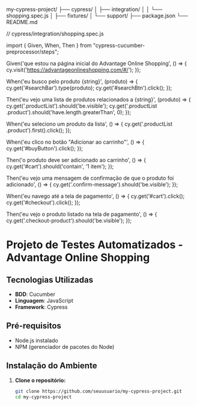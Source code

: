 my-cypress-project/
├── cypress/
│   ├── integration/
│   │   └── shopping.spec.js
│   ├── fixtures/
│   └── support/
├── package.json
└── README.md


// cypress/integration/shopping.spec.js

import { Given, When, Then } from "cypress-cucumber-preprocessor/steps";

Given('que estou na página inicial do Advantage Online Shopping', () => {
    cy.visit('https://advantageonlineshopping.com/#/');
});

When('eu busco pelo produto {string}', (produto) => {
    cy.get('#searchBar').type(produto);
    cy.get('#searchBtn').click();
});

Then('eu vejo uma lista de produtos relacionados a {string}', (produto) => {
    cy.get('.productList').should('be.visible');
    cy.get('.productList .product').should('have.length.greaterThan', 0);
});

When('eu seleciono um produto da lista', () => {
    cy.get('.productList .product').first().click();
});

When('eu clico no botão "Adicionar ao carrinho"', () => {
    cy.get('#buyButton').click();
});

Then('o produto deve ser adicionado ao carrinho', () => {
    cy.get('#cart').should('contain', '1 item');
});

Then('eu vejo uma mensagem de confirmação de que o produto foi adicionado', () => {
    cy.get('.confirm-message').should('be.visible');
});

When('eu navego até a tela de pagamento', () => {
    cy.get('#cart').click();
    cy.get('#checkout').click();
});

Then('eu vejo o produto listado na tela de pagamento', () => {
    cy.get('.checkout-product').should('be.visible');
});


# Projeto de Testes Automatizados - Advantage Online Shopping

## Tecnologias Utilizadas
- **BDD**: Cucumber
- **Linguagem**: JavaScript
- **Framework**: Cypress

## Pré-requisitos
- Node.js instalado
- NPM (gerenciador de pacotes do Node)

## Instalação do Ambiente

1. **Clone o repositório:**
   ```bash
   git clone https://github.com/seuusuario/my-cypress-project.git
   cd my-cypress-project

